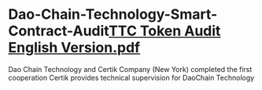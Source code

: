 # Dao-Chain-Technology-Smart-Contract-Audit[TTC Token Audit English Version.pdf](https://github.com/DAOCHAINTECHNOLOGY/Dao-Chain-Technology-Smart-Contract-Audit/files/8499519/TTC.Token.Audit.English.Version.pdf)
Dao Chain Technology and Certik Company (New York) completed the first cooperation
Certik provides technical supervision for DaoChain Technology
